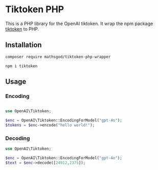 # Tiktoken PHP

This is a PHP library for the OpenAI tiktoken. It wrap the npm package [tiktoken](https://www.npmjs.com/package/tiktoken) to PHP.

## Installation

```bash
composer require mathsgod/tiktoken-php-wrapper
```

```
npm i tiktoken 
```

## Usage

### Encoding

```php

use OpenAI\Tiktoken;

$enc = OpenAI\Tiktoken::EncodingForModel("gpt-4o");
$tokens = $enc->encode("hello world!");

```


### Decoding

```php
use OpenAI\Tiktoken;

$enc = OpenAI\Tiktoken::EncodingForModel("gpt-4o");
$text = $enc->decode([24912,2375]);
```


